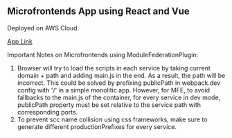 ## Microfrontends App using React and Vue

Deployed on AWS Cloud. 

[App Link](https://d1p36yd8zpmhpi.cloudfront.net/)

Important Notes on Microfrontends using ModuleFederationPlugin:

1. Browser will try to load the scripts in each service by taking current domain + path and adding main.js in the end. As a result, the path will be incorrect. This could be solved by prefixing publicPath in webpack.dev config with '/' in a simple monolitic app. However, for MFE, to avoid fallbacks to the main.js of the container, for every service in dev mode, publicPath property must be set relative to the service path with corresponding ports. 
2. To prevent scc name collision using css frameworks, make sure to generate different productionPrefixes for every service.
